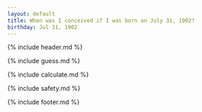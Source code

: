 ```yaml
---
layout: default
title: When was I conceived if I was born on July 31, 1902?
birthday: Jul 31, 1902
---
```


{% include header.md %}

{% include guess.md %}

{% include calculate.md %}

{% include safety.md %}

{% include footer.md %}



